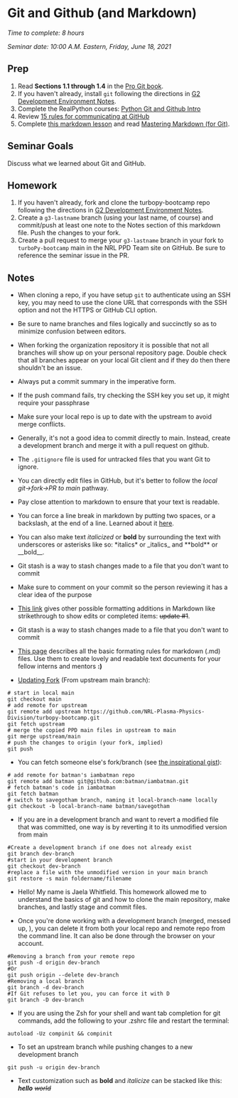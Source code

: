 Git and Github (and Markdown)
=============================
*Time to complete: 8 hours* 

*Seminar date: 10:00 A.M. Eastern, Friday, June 18, 2021*

Prep
----
1. Read **Sections 1.1 through 1.4** in the [Pro Git book](https://git-scm.com/book/en/v2).
2. If you haven't already, install `git` following the directions in [G2 Development Environment Notes](https://github.com/NRL-Plasma-Physics-Division/turbopy-bootcamp/blob/main/G2/G2-dev-environment-notes.md).
3. Complete the RealPython courses: [Python Git and Github Intro](https://realpython.com/courses/python-git-github-intro/)
4. Review [15 rules for communicating at GitHub](https://ben.balter.com/2014/11/06/rules-of-communicating-at-github/)
5. Complete [this markdown lesson](https://www.markdowntutorial.com) and read [Mastering Markdown (for Git)](https://guides.github.com/features/mastering-markdown/).

Seminar Goals
-------------
Discuss what we learned about Git and GitHub.
 
Homework
--------
1. If you haven't already, fork and clone the turbopy-bootcamp repo following the directions in [G2 Development Environment Notes](https://github.com/NRL-Plasma-Physics-Division/turbopy-bootcamp/blob/main/G2/G2-dev-environment-notes.md).
2. Create a `g3-lastname` branch (using your last name, of course) and commit/push at least one note to the Notes section of this markdown file. Push the changes to your fork.
3. Create a pull request to merge your `g3-lastname` branch in your fork to `turboPy-bootcamp` main in the NRL PPD Team site on GitHub. Be sure to reference the seminar issue in the PR.

Notes
-----
- When cloning a repo, if you have setup `git` to authenticate using an SSH key, you may need to use the clone URL that corresponds with the SSH option and not the HTTPS or GitHub CLI option. 
- Be sure to name branches and files logically and succinctly so as to minimize confusion between editors.
- When forking the organization repository it is possible that not all branches will show up on your personal repository page.
  Double check that all branches appear on your local Git client and if they do then there shouldn't be an issue.
- Always put a commit summary in the imperative form.
- If the push command fails, try checking the SSH key you set up, it might require your passphrase
- Make sure your local repo is up to date with the upstream to avoid merge conflicts. 
- Generally, it's not a good idea to commit directly to main. Instead, create a development branch and merge it with a pull request on github.
- The `.gitignore` file is used for untracked files that you want Git to ignore.
- You can directly edit files in GitHub, but it's better to follow the _local git&#8594;fork&#8594;PR to main_ pathway.
- Pay close attention to markdown to ensure that your text is readable.
- You can force a line break in markdown by putting two spaces, or a backslash, at the end of a line. Learned about it [here](https://gist.github.com/shaunlebron/746476e6e7a4d698b373).
- You can also make text _italicized_ or **bold** by surrounding the text with underscores or asterisks like so: \*italics* or \_italics_ and \*\*bold** or \_\_bold__.
- Git stash is a way to stash changes made to a file that you don't want to commit

- Make sure to comment on your commit so the person reviewing it has a clear idea of the purpose
- [This link](https://en.wikipedia.org/wiki/Markdown#Example) gives other possible formatting additions in Markdown like strikethrough to show edits or completed items: ~~update #1~~.
- Git stash is a way to stash changes made to a file that you don't want to commit
- [This page](https://www.markdownguide.org/basic-syntax/) describes all the basic formating rules for markdown (.md) files. Use them to create lovely and readable text documents for your fellow interns and mentors **:)**
- [Updating Fork](https://help.github.com/en/github/collaborating-with-issues-and-pull-requests/syncing-a-fork) (From upstream main branch):
```shell
# start in local main
git checkout main
# add remote for upstream
git remote add upstream https://github.com/NRL-Plasma-Physics-Division/turbopy-bootcamp.git
git fetch upstream
# merge the copied PPD main files in upstream to main
git merge upstream/main 
# push the changes to origin (your fork, implied)
git push 
```
- You can fetch someone else's fork/branch (see [the inspirational gist](https://gist.github.com/elfrank/c08256de9c15e41e1781)):
```shell
# add remote for batman's iambatman repo
git remote add batman git@github.com:batman/iambatman.git
# fetch batman's code in iambatman
git fetch batman 
# switch to savegotham branch, naming it local-branch-name locally
git checkout -b local-branch-name batman/savegotham 
```
- If you are in a development branch and want to revert a modified file that was committed, one way is by reverting it to its unmodified version from main
```shell
#Create a development branch if one does not already exist
git branch dev-branch
#start in your development branch
git checkout dev-branch
#replace a file with the unmodified version in your main branch
git restore -s main foldername/filename
```

- Hello! My name is Jaela Whitfield. This homework allowed me to understand the basics of git and how to clone the main repository, make branches, and lastly stage and commit files.

- Once you're done working with a development branch (merged, messed up, ), you can delete it from both your local repo and remote repo from the command line. It can also be done through the browser on your account.
```shell
#Removing a branch from your remote repo
git push -d origin dev-branch
#Or
git push origin --delete dev-branch
#Removing a local branch
git branch -d dev-branch
#If Git refuses to let you, you can force it with D
git branch -D dev-branch
```

- If you are using the Zsh for your shell and want tab completion for git commands, add the following to your .zshrc file and restart the terminal:
```shell
autoload -Uz compinit && compinit
```
- To set an upstream branch while pushing changes to a new development branch
```shell
git push -u origin dev-branch
```

- Text customization such as **bold** and _italicize_ can be stacked like this: **_hello_** ~~_world_~~

